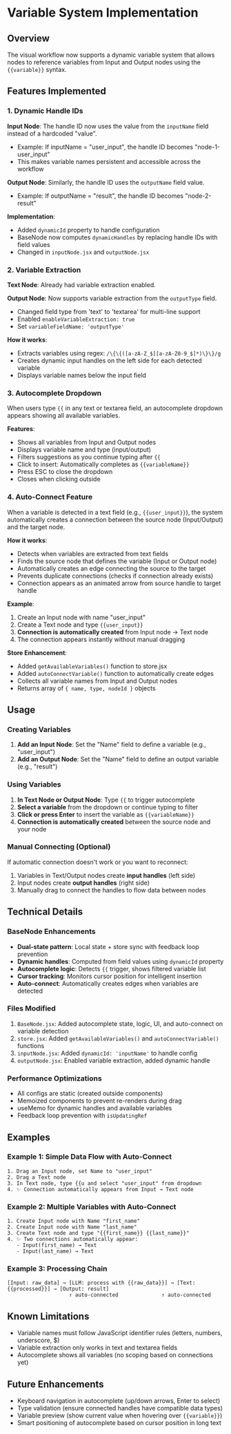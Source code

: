 # Variable System Implementation

## Overview
The visual workflow now supports a dynamic variable system that allows nodes to reference variables from Input and Output nodes using the `{{variable}}` syntax.

## Features Implemented

### 1. Dynamic Handle IDs
**Input Node**: The handle ID now uses the value from the `inputName` field instead of a hardcoded "value".
- Example: If inputName = "user_input", the handle ID becomes "node-1-user_input"
- This makes variable names persistent and accessible across the workflow

**Output Node**: Similarly, the handle ID uses the `outputName` field value.
- Example: If outputName = "result", the handle ID becomes "node-2-result"

**Implementation**: 
- Added `dynamicId` property to handle configuration
- BaseNode now computes `dynamicHandles` by replacing handle IDs with field values
- Changed in `inputNode.jsx` and `outputNode.jsx`

### 2. Variable Extraction
**Text Node**: Already had variable extraction enabled.

**Output Node**: Now supports variable extraction from the `outputType` field.
- Changed field type from 'text' to 'textarea' for multi-line support
- Enabled `enableVariableExtraction: true`
- Set `variableFieldName: 'outputType'`

**How it works**:
- Extracts variables using regex: `/\{\{([a-zA-Z_$][a-zA-Z0-9_$]*)\}\}/g`
- Creates dynamic input handles on the left side for each detected variable
- Displays variable names below the input field

### 3. Autocomplete Dropdown
When users type `{{` in any text or textarea field, an autocomplete dropdown appears showing all available variables.

**Features**:
- Shows all variables from Input and Output nodes
- Displays variable name and type (input/output)
- Filters suggestions as you continue typing after `{{`
- Click to insert: Automatically completes as `{{variableName}}`
- Press ESC to close the dropdown
- Closes when clicking outside

### 4. Auto-Connect Feature
When a variable is detected in a text field (e.g., `{{user_input}}`), the system automatically creates a connection between the source node (Input/Output) and the target node.

**How it works**:
- Detects when variables are extracted from text fields
- Finds the source node that defines the variable (Input or Output node)
- Automatically creates an edge connecting the source to the target
- Prevents duplicate connections (checks if connection already exists)
- Connection appears as an animated arrow from source handle to target handle

**Example**:
1. Create an Input node with name "user_input"
2. Create a Text node and type `{{user_input}}`
3. **Connection is automatically created** from Input node → Text node
4. The connection appears instantly without manual dragging

**Store Enhancement**:
- Added `getAvailableVariables()` function to store.jsx
- Added `autoConnectVariable()` function to automatically create edges
- Collects all variable names from Input and Output nodes
- Returns array of `{ name, type, nodeId }` objects

## Usage

### Creating Variables
1. **Add an Input Node**: Set the "Name" field to define a variable (e.g., "user_input")
2. **Add an Output Node**: Set the "Name" field to define an output variable (e.g., "result")

### Using Variables
1. **In Text Node or Output Node**: Type `{{` to trigger autocomplete
2. **Select a variable** from the dropdown or continue typing to filter
3. **Click or press Enter** to insert the variable as `{{variableName}}`
4. **Connection is automatically created** between the source node and your node

### Manual Connecting (Optional)
If automatic connection doesn't work or you want to reconnect:
1. Variables in Text/Output nodes create **input handles** (left side)
2. Input nodes create **output handles** (right side)
3. Manually drag to connect the handles to flow data between nodes

## Technical Details

### BaseNode Enhancements
- **Dual-state pattern**: Local state + store sync with feedback loop prevention
- **Dynamic handles**: Computed from field values using `dynamicId` property
- **Autocomplete logic**: Detects `{{` trigger, shows filtered variable list
- **Cursor tracking**: Monitors cursor position for intelligent insertion
- **Auto-connect**: Automatically creates edges when variables are detected

### Files Modified
1. `BaseNode.jsx`: Added autocomplete state, logic, UI, and auto-connect on variable detection
2. `store.jsx`: Added `getAvailableVariables()` and `autoConnectVariable()` functions
3. `inputNode.jsx`: Added `dynamicId: 'inputName'` to handle config
4. `outputNode.jsx`: Enabled variable extraction, added dynamic handle

### Performance Optimizations
- All configs are static (created outside components)
- Memoized components to prevent re-renders during drag
- useMemo for dynamic handles and available variables
- Feedback loop prevention with `isUpdatingRef`

## Examples

### Example 1: Simple Data Flow with Auto-Connect
```
1. Drag an Input node, set Name to "user_input"
2. Drag a Text node
3. In Text node, type {{u and select "user_input" from dropdown
4. ✨ Connection automatically appears from Input → Text node
```

### Example 2: Multiple Variables with Auto-Connect
```
1. Create Input node with Name "first_name"
2. Create Input node with Name "last_name"
3. Create Text node and type "{{first_name}} {{last_name}}"
4. ✨ Two connections automatically appear:
   - Input(first_name) → Text
   - Input(last_name) → Text
```

### Example 3: Processing Chain
```
[Input: raw_data] → [LLM: process with {{raw_data}}] → [Text: {{processed}}] → [Output: result]
                    ↑ auto-connected              ↑ auto-connected
```

## Known Limitations
- Variable names must follow JavaScript identifier rules (letters, numbers, underscore, $)
- Variable extraction only works in text and textarea fields
- Autocomplete shows all variables (no scoping based on connections yet)

## Future Enhancements
- Keyboard navigation in autocomplete (up/down arrows, Enter to select)
- Type validation (ensure connected handles have compatible data types)
- Variable preview (show current value when hovering over `{{variable}}`)
- Smart positioning of autocomplete based on cursor position in long text
